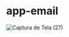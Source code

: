 # app-email

![Captura de Tela (27)](https://github.com/carlosgodspeed/app-email/assets/100007663/7293bd09-dbe2-4bf7-9724-8c1938ae83a9)
